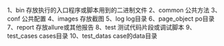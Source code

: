 1、bin
存放执行的入口程序或脚本用到的二进制文件
2、common
公共方法
3、conf
公共配置
4、images
存放截图
5、log
log目录
6、page_object
po目录
7、report
存放allure或其他报告
8、test
测试代码片段或调试脚本
9、test_cases
cases目录
10、test_datas
case的data目录
